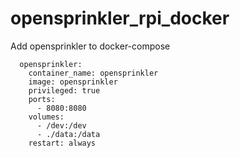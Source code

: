 # opensprinkler_rpi_docker

Add opensprinkler to docker-compose

```
  opensprinkler:
    container_name: opensprinkler
    image: opensprinkler
    privileged: true
    ports:
      - 8080:8080
    volumes:
      - /dev:/dev
      - ./data:/data
    restart: always
```
